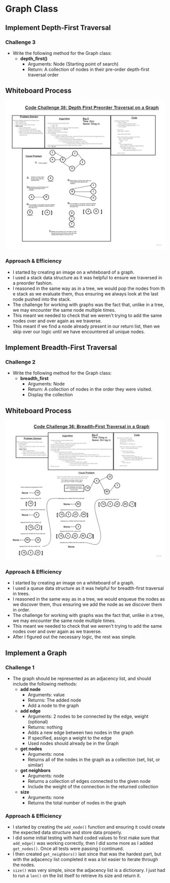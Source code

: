 # Graph Class

## Implement Depth-First Traversal

### Challenge 3

+ Write the following method for the Graph class:
  + **depth_first()**
    + Arguments: Node (Starting point of search)
    + Return: A collection of nodes in their pre-order depth-first traversal order

## Whiteboard Process

![Whiteboard](depth_first.jpg)

### Approach & Efficiency

+ I started by creating an image on a whiteboard of a graph.
+ I used a stack data structure as it was helpful to ensure we traversed in a preorder fashion.
+ I reasoned in the same way as in a tree, we would pop the nodes from th e stack as we evaluate them, thus ensuring we always look at the last node pushed into the stack.
+ The challenge for working with graphs was the fact that, unlike in a tree, we may encounter the same node multiple times.
+ This meant we needed to check that we weren't trying to add the same nodes over and over again as we traverse.
+ This meant if we find a node already present in our return list, then we skip over our logic until we have encountered all unique nodes.

## Implement Breadth-First Traversal

### Challenge 2

+ Write the following method for the Graph class:
  + **breadth_first**
    + Arguments: Node
    + Return: A collection of nodes in the order they were visited.
    + Display the collection

## Whiteboard Process

![Whiteboard](breadth_first.jpg)

### Approach & Efficiency

+ I started by creating an image on a whiteboard of a graph.
+ I used a queue data structure as it was helpful for breadth-first traversal in trees.
+ I reasoned in the same way as in a tree, we would enqueue the nodes as we discover them, thus ensuring we add the node as we discover them in order.
+ The challenge for working with graphs was the fact that, unlike in a tree, we may encounter the same node multiple times.
+ This meant we needed to check that we weren't trying to add the same nodes over and over again as we traverse.
+ After I figured out the necessary logic, the rest was simple.

## Implement a Graph

### Challenge 1

+ The graph should be represented as an adjacency list, and should include the following methods:
  + **add node**
    + Arguments: value
    + Returns: The added node
    + Add a node to the graph
  + **add edge**
    + Arguments: 2 nodes to be connected by the edge, weight (optional)
    + Returns: nothing
    + Adds a new edge between two nodes in the graph
    + If specified, assign a weight to the edge
    + Used nodes should already be in the Graph
  + **get nodes**
    + Arguments: none
    + Returns all of the nodes in the graph as a collection (set, list, or similar)
  + **get neighbors**
    + Arguments: node
    + Returns a collection of edges connected to the given node
    + Include the weight of the connection in the returned collection
  + **size**
    + Arguments: none
    + Returns the total number of nodes in the graph

### Approach & Efficiency

+ I started by creating the `add_node()` function and ensuring it could create the expected data structure and store data properly.
+ I did some initial testing with hard coded values to first make sure that `add_edge()` was working correctly, then I did some more as I added `get_nodes()`. Once all tests were passing I continued.
+ I then created `get_neighbors()` last since that was the hardest part, but with the adjacency list completed it was a lot easier to iterate through the nodes.
+ `size()` was very simple, since the adjacency list is a dictionary. I just had to run a `len()` on the list itself to retrieve its size and return it.
